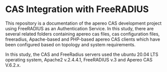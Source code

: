 # CAS Integration with FreeRADIUS

This repository is a documentation of the apereo CAS development project using FreeRADIUS as an Authentication Service. In this study, there are several related folders containing apereo cas files, cas configuration files, freeradius, Apache-based and PHP-based apereo CAS clients which have been configured based on topology and system requirements.

In this study, the CAS and FreeRadius servers used the ubuntu 20.04 LTS operating system, Apache2 v.2.4.4.1, FreeRADIUS v.3 and Apereo CAS V.6.2.x.
